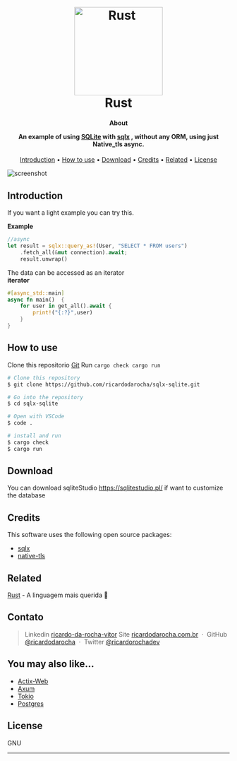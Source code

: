 
<h1 align="center">
  <br>
  <a href="http://www.ricardodarocha.com.br"><img src="https://styles.redditmedia.com/t5_2s7lj/styles/communityIcon_pjg3ktzyju771.png" alt="Rust" width="200"></a>
  <br>
  Rust
  <br>
</h1>

<h4 align="center">About  </p>
An example of using <a href="https://www.sqlite.org/index.html" target="_blank">SQLite</a> with <a href="https://docs.rs/sqlx/latest/sqlx" target="_blank">sqlx</a> , without any ORM, using just Native_tls async.</h4>

<p align="center">
  <a href="#introdução">Introduction</a> •
  <a href="#como-usar">How to use</a> •
  <a href="#download">Download</a> •
  <a href="#credits">Credits</a> •
  <a href="#related">Related</a> •
  <a href="#license">License</a>
</p>

![screenshot](https://i.ytimg.com/vi/VuVOyUbFSI0/maxresdefault.jpg)

## Introduction

If you want a light example you can try this.

**Example**
```rust
//async
let result = sqlx::query_as!(User, "SELECT * FROM users")
    .fetch_all(&mut connection).await;
    result.unwrap()
```

The data can be accessed as an iterator  
**iterator**
```rust
#[async_std::main]
async fn main()  {
    for user in get_all().await {
        print!("{:?}",user)
    }
}
```

## How to use

Clone this repositorio [Git](https://github.com/ricardodarocha/sqlx-sqlite.git) 
Run `cargo check cargo run`

```bash
# Clone this repository
$ git clone https://github.com/ricardodarocha/sqlx-sqlite.git

# Go into the repository
$ cd sqlx-sqlite

# Open with VSCode
$ code .

# install and run
$ cargo check
$ cargo run 
```

## Download

You can download sqliteStudio https://sqlitestudio.pl/  if want to customize the database

## Credits

This software uses the following open source packages:

- [sqlx](https://docs.rs/sqlx/latest/sqlx)
- [native-tls](https://crates.io/crates/native-tls)

## Related

[Rust](https://www.rust-lang.org/pt-BR) - A linguagem mais querida 🦀

## Contato

> Linkedin [ricardo-da-rocha-vitor](https://www.linkedin.com/in/ricardo-da-rocha-vitor-a0983932/)
> Site [ricardodarocha.com.br](https://www.ricardodarocha.com.br) &nbsp;&middot;&nbsp;
> GitHub [@ricardodarocha](https://github.com/ricardodarocha) &nbsp;&middot;&nbsp;
> Twitter [@ricardorochadev](https://twitter.com/ricardorochadev)


## You may also like...

- [Actix-Web](https://actix.rs/) 
- [Axum](https://docs.rs/axum/latest/axum/)
- [Tokio](https://github.com/tokio-rs)
- [Postgres](https://rust-lang-nursery.github.io/rust-cookbook/database/postgres.html)

## License

GNU


---


